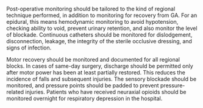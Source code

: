 Post-operative monitoring should be tailored to the kind of regional technique performed, in addition to monitoring for recovery from GA. For an epidural, this means hemodynamic monitoring to avoid hypotension, checking ability to void, prevent urinary retention, and also monitor the level of blockade. Continuous catheters should be monitored for dislodgement, disconnection, leakage, the integrity of the sterile occlusive dressing, and signs of infection.

Motor recovery should be monitored and documented for all regional blocks. In cases of same-day surgery, discharge should be permitted only after motor power has been at least partially restored. This reduces the incidence of falls and subsequent injuries. The sensory blockade should be monitored, and pressure points should be padded to prevent pressure-related injuries. Patients who have received neuraxial opioids should be monitored overnight for respiratory depression in the hospital.
